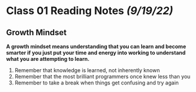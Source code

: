 # Class 01 Reading Notes *(9/19/22)*

## Growth Mindset
**A growth mindset means understanding that you can learn and become smarter if you just put your time and energy into working to understand what you are attempting to learn.** 
1. Remember that knowledge is learned, not inherently known
2. Remember that the most brilliant programmers once knew less than you
3. Remember to take a break when things get confusing and try again
